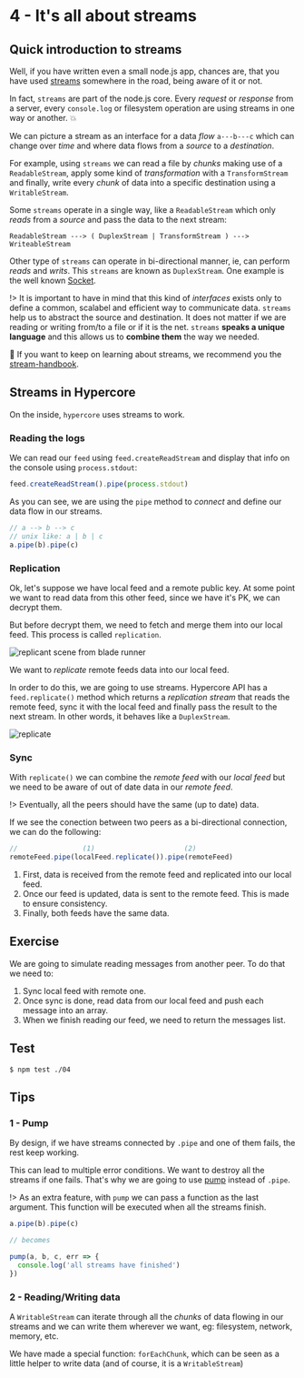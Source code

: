# 4 - It's all about streams 

## Quick introduction to streams

Well, if you have written even a small node.js app, chances are, that you have used [streams](https://nodejs.org/api/stream.html) somewhere in the road, being aware of it or not.

In fact, `streams` are part of the node.js core. Every _request_ or _response_ from a server, every `console.log` or filesystem operation are using streams in one way or another. :boom:

We can picture a stream as an interface for a data _flow_ `a---b---c` which can change over _time_ and where data flows from a _source_ to a _destination_. 

For example, using `streams` we can read a file by _chunks_ making use of a `ReadableStream`, apply some kind of _transformation_ with a `TransformStream` and finally, write every _chunk_ of data into a specific destination using a `WritableStream`. 

Some `streams` operate in a single way, like a `ReadableStream` which only _reads_ from a _source_ and pass the data to the next stream:

```
ReadableStream ---> ( DuplexStream | TransformStream ) ---> WriteableStream
```

Other type of `streams` can operate in bi-directional manner, ie, can perform _reads_ and _writs_. This `streams` are known as `DuplexStream`. One example is the well known [Socket](https://nodejs.org/api/net.html#net_new_net_socket_options).

!> It is important to have in mind that this kind of _interfaces_ exists only to define a common, scalabel and efficient way to communicate data. `streams` help us to abstract the source and destination. It does not matter if we are reading or writing from/to a file or if it is the net. `streams` **speaks a unique language** and this allows us to **combine them** the way we needed.

:link: If you want to keep on learning about streams, we recommend you the 
[stream-handbook](https://github.com/substack/stream-handbook).

## Streams in Hypercore

On the inside, `hypercore` uses streams to work.

### Reading the logs 

We can read our `feed` using `feed.createReadStream` and display that info on the console using `process.stdout`:

```javascript
feed.createReadStream().pipe(process.stdout)
```

As you can see, we are using the `pipe` method to _connect_ and define our data flow in our streams.

```javascript
// a --> b --> c
// unix like: a | b | c
a.pipe(b).pipe(c)
```

### Replication 

Ok, let's suppose we have local feed and a remote public key. At some point we want to read data from this other feed, since we have it's PK, we can decrypt them.

But before decrypt them, we need to fetch and merge them into our local feed. This process is called `replication`.

![replicant scene from blade runner](https://media.giphy.com/media/xtpNfxNz7rTSo/giphy.gif)

We want to _replicate_ remote feeds data into our local feed.

In order to do this, we are going to use streams. Hypercore API has a `feed.replicate()` method which returns a _replication stream_ that reads the remote feed, sync it with the local feed and finally pass the result to the next stream. In other words, it behaves like a `DuplexStream`.

![replicate](images/replicate.png)

### Sync 

With `replicate()` we can combine the _remote feed_ with our _local feed_ but we need to be aware of out of date data in our _remote feed_.

!> Eventually, all the peers should have the same (up to date) data.

If we see the conection between two peers as a bi-directional connection, we can do the following:
```javascript
//                (1)                      (2)
remoteFeed.pipe(localFeed.replicate()).pipe(remoteFeed)
```
1. First, data is received from the remote feed and replicated into our local feed.
2. Once our feed is updated, data is sent to the remote feed. This is made to ensure consistency.
3. Finally, both feeds have the same data.

## Exercise 

We are going to simulate reading messages from another peer. To do that we need to:

1. Sync local feed with remote one.
2. Once sync is done, read data from our local feed and push each message into an array.
3. When we finish reading our feed, we need to return the messages list.

## Test

```
$ npm test ./04
```

## Tips

### 1 - Pump

By design, if we have streams connected by `.pipe` and one of them fails, the rest keep working.

This can lead to multiple error conditions. We want to destroy all the streams if one fails. That's why we are going to use 
[pump](/pump) instead of `.pipe`.

!> As an extra feature, with `pump` we can pass a function as the last argument. This function will be executed when all the streams finish.

```javascript
a.pipe(b).pipe(c)

// becomes

pump(a, b, c, err => {
  console.log('all streams have finished')
})
```

### 2 - Reading/Writing data 

A `WritableStream` can iterate through all the _chunks_ of data flowing in our streams and we can write them wherever we want, eg: filesystem, network, memory, etc. 

We have made a special function: `forEachChunk`, which can be seen as a little helper to write data (and of course, it is a `WritableStream`)
